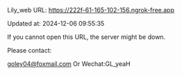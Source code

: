 Lily_web URL: https://222f-61-165-102-156.ngrok-free.app

Updated at: 2024-12-06 09:55:35

If you cannot open this URL, the server might be down.

Please contact: 

goley04@foxmail.com Or Wechat:GL_yeaH